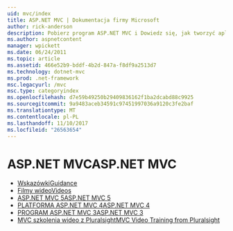 ```yaml
---
uid: mvc/index
title: ASP.NET MVC | Dokumentacja firmy Microsoft
author: rick-anderson
description: Pobierz program ASP.NET MVC i Dowiedz się, jak tworzyć aplikacje sieci web przy użyciu wzorca kontrolera widoku modelu.
ms.author: aspnetcontent
manager: wpickett
ms.date: 06/24/2011
ms.topic: article
ms.assetid: 466e52b9-bddf-4b2d-847a-f8df9a2513d7
ms.technology: dotnet-mvc
ms.prod: .net-framework
msc.legacyurl: /mvc
msc.type: categoryindex
ms.openlocfilehash: d7e59b49250b29409836162f1ba2dcabd88c9925
ms.sourcegitcommit: 9a9483aceb34591c97451997036a9120c3fe2baf
ms.translationtype: MT
ms.contentlocale: pl-PL
ms.lasthandoff: 11/10/2017
ms.locfileid: "26563654"
---
```

<a name="aspnet-mvc"></a><span data-ttu-id="dff9b-103">ASP.NET MVC</span><span class="sxs-lookup"><span data-stu-id="dff9b-103">ASP.NET MVC</span></span>
====================
- [<span data-ttu-id="dff9b-104">Wskazówki</span><span class="sxs-lookup"><span data-stu-id="dff9b-104">Guidance</span></span>](overview/index.md)
- [<span data-ttu-id="dff9b-105">Filmy wideo</span><span class="sxs-lookup"><span data-stu-id="dff9b-105">Videos</span></span>](videos/index.md)
- [<span data-ttu-id="dff9b-106">ASP.NET MVC 5</span><span class="sxs-lookup"><span data-stu-id="dff9b-106">ASP.NET MVC 5</span></span>](mvc5.md)
- [<span data-ttu-id="dff9b-107">PLATFORMA ASP.NET MVC 4</span><span class="sxs-lookup"><span data-stu-id="dff9b-107">ASP.NET MVC 4</span></span>](mvc4.md)
- [<span data-ttu-id="dff9b-108">PROGRAM ASP.NET MVC 3</span><span class="sxs-lookup"><span data-stu-id="dff9b-108">ASP.NET MVC 3</span></span>](mvc3.md)
- [<span data-ttu-id="dff9b-109">MVC szkolenia wideo z Pluralsight</span><span class="sxs-lookup"><span data-stu-id="dff9b-109">MVC Video Training from Pluralsight</span></span>](pluralsight.md)

